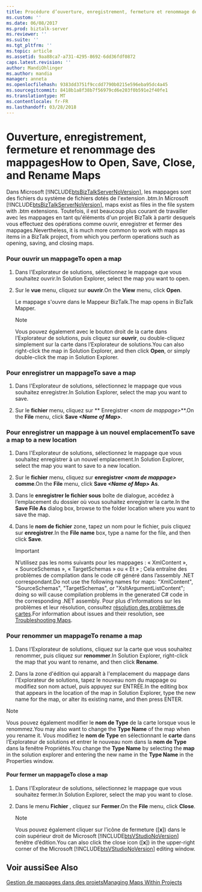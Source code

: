 ```yaml
---
title: Procédure d’ouverture, enregistrement, fermeture et renommage des mappages | Documents Microsoft
ms.custom: ''
ms.date: 06/08/2017
ms.prod: biztalk-server
ms.reviewer: ''
ms.suite: ''
ms.tgt_pltfrm: ''
ms.topic: article
ms.assetid: 9aa88ca7-a731-4295-8692-6dd36fdf0872
caps.latest.revision: ''
author: MandiOhlinger
ms.author: mandia
manager: anneta
ms.openlocfilehash: 9383dd3751f9ccdd7790b0215e596eba95dc4a45
ms.sourcegitcommit: 8418b1a8f38b7f56979cd6e203f0b591e2f40fe1
ms.translationtype: MT
ms.contentlocale: fr-FR
ms.lasthandoff: 03/28/2018
---
```

# <a name="how-to-open-save-close-and-rename-maps"></a><span data-ttu-id="7d7bf-102">Ouverture, enregistrement, fermeture et renommage des mappages</span><span class="sxs-lookup"><span data-stu-id="7d7bf-102">How to Open, Save, Close, and Rename Maps</span></span>
<span data-ttu-id="7d7bf-103">Dans Microsoft [!INCLUDE[btsBizTalkServerNoVersion](../includes/btsbiztalkservernoversion-md.md)], les mappages sont des fichiers du système de fichiers dotés de l'extension .btm.</span><span class="sxs-lookup"><span data-stu-id="7d7bf-103">In Microsoft [!INCLUDE[btsBizTalkServerNoVersion](../includes/btsbiztalkservernoversion-md.md)], maps exist as files in the file system with .btm extensions.</span></span> <span data-ttu-id="7d7bf-104">Toutefois, il est beaucoup plus courant de travailler avec les mappages en tant qu'éléments d'un projet BizTalk à partir desquels vous effectuez des opérations comme ouvrir, enregistrer et fermer des mappages.</span><span class="sxs-lookup"><span data-stu-id="7d7bf-104">Nevertheless, it is much more common to work with maps as items in a BizTalk project, from which you perform operations such as opening, saving, and closing maps.</span></span>  
  
### <a name="to-open-a-map"></a><span data-ttu-id="7d7bf-105">Pour ouvrir un mappage</span><span class="sxs-lookup"><span data-stu-id="7d7bf-105">To open a map</span></span>  
  
1.  <span data-ttu-id="7d7bf-106">Dans l'Explorateur de solutions, sélectionnez le mappage que vous souhaitez ouvrir.</span><span class="sxs-lookup"><span data-stu-id="7d7bf-106">In Solution Explorer, select the map you want to open.</span></span>  
  
2.  <span data-ttu-id="7d7bf-107">Sur le **vue** menu, cliquez sur **ouvrir**.</span><span class="sxs-lookup"><span data-stu-id="7d7bf-107">On the **View** menu, click **Open**.</span></span>  
  
     <span data-ttu-id="7d7bf-108">Le mappage s'ouvre dans le Mappeur BizTalk.</span><span class="sxs-lookup"><span data-stu-id="7d7bf-108">The map opens in BizTalk Mapper.</span></span>  
  
    > [!NOTE]
    >  <span data-ttu-id="7d7bf-109">Vous pouvez également avec le bouton droit de la carte dans l’Explorateur de solutions, puis cliquez sur **ouvrir**, ou double-cliquez simplement sur la carte dans l’Explorateur de solutions.</span><span class="sxs-lookup"><span data-stu-id="7d7bf-109">You can also right-click the map in Solution Explorer, and then click **Open**, or simply double-click the map in Solution Explorer.</span></span>  
  
### <a name="to-save-a-map"></a><span data-ttu-id="7d7bf-110">Pour enregistrer un mappage</span><span class="sxs-lookup"><span data-stu-id="7d7bf-110">To save a map</span></span>  
  
1.  <span data-ttu-id="7d7bf-111">Dans l'Explorateur de solutions, sélectionnez le mappage que vous souhaitez enregistrer.</span><span class="sxs-lookup"><span data-stu-id="7d7bf-111">In Solution Explorer, select the map you want to save.</span></span>  
  
2.  <span data-ttu-id="7d7bf-112">Sur le **fichier** menu, cliquez sur ** Enregistrer *\<nom de mappage\>***.</span><span class="sxs-lookup"><span data-stu-id="7d7bf-112">On the **File** menu, click **Save *\<Name of Map\>***.</span></span>  
  
### <a name="to-save-a-map-to-a-new-location"></a><span data-ttu-id="7d7bf-113">Pour enregistrer un mappage à un nouvel emplacement</span><span class="sxs-lookup"><span data-stu-id="7d7bf-113">To save a map to a new location</span></span>  
  
1.  <span data-ttu-id="7d7bf-114">Dans l'Explorateur de solutions, sélectionnez le mappage que vous souhaitez enregistrer à un nouvel emplacement.</span><span class="sxs-lookup"><span data-stu-id="7d7bf-114">In Solution Explorer, select the map you want to save to a new location.</span></span>  
  
2.  <span data-ttu-id="7d7bf-115">Sur le **fichier** menu, cliquez sur **enregistrer *\<nom de mappage\>* comme**.</span><span class="sxs-lookup"><span data-stu-id="7d7bf-115">On the **File** menu, click **Save *\<Name of Map\>* As**.</span></span>  
  
3.  <span data-ttu-id="7d7bf-116">Dans le **enregistrer le fichier sous** boîte de dialogue, accédez à l’emplacement du dossier où vous souhaitez enregistrer la carte.</span><span class="sxs-lookup"><span data-stu-id="7d7bf-116">In the **Save File As** dialog box, browse to the folder location where you want to save the map.</span></span>  
  
4.  <span data-ttu-id="7d7bf-117">Dans le **nom de fichier** zone, tapez un nom pour le fichier, puis cliquez sur **enregistrer**.</span><span class="sxs-lookup"><span data-stu-id="7d7bf-117">In the **File name** box, type a name for the file, and then click **Save**.</span></span>  
  
    > [!IMPORTANT]
    >  <span data-ttu-id="7d7bf-118">N’utilisez pas les noms suivants pour les mappages : « XmlContent », « SourceSchemas », « TargetSchemas » ou « Et » ; Cela entraîne des problèmes de compilation dans le code c# généré dans l’assembly .NET correspondant.</span><span class="sxs-lookup"><span data-stu-id="7d7bf-118">Do not use the following names for maps: "XmlContent", "SourceSchemas", "TargetSchemas", or "XsltArgumentListContent"; doing so will cause compilation problems in the generated C# code in the corresponding .NET assembly.</span></span> <span data-ttu-id="7d7bf-119">Pour plus d’informations sur les problèmes et leur résolution, consultez [résolution des problèmes de cartes](../core/troubleshooting-maps.md).</span><span class="sxs-lookup"><span data-stu-id="7d7bf-119">For information about issues and their resolution, see [Troubleshooting Maps](../core/troubleshooting-maps.md).</span></span>  
  
### <a name="to-rename-a-map"></a><span data-ttu-id="7d7bf-120">Pour renommer un mappage</span><span class="sxs-lookup"><span data-stu-id="7d7bf-120">To rename a map</span></span>  
  
1.  <span data-ttu-id="7d7bf-121">Dans l’Explorateur de solutions, cliquez sur la carte que vous souhaitez renommer, puis cliquez sur **renommer**.</span><span class="sxs-lookup"><span data-stu-id="7d7bf-121">In Solution Explorer, right-click the map that you want to rename, and then click **Rename**.</span></span>  
  
2.  <span data-ttu-id="7d7bf-122">Dans la zone d'édition qui apparaît à l'emplacement du mappage dans l'Explorateur de solutions, tapez le nouveau nom du mappage ou modifiez son nom actuel, puis appuyez sur ENTRÉE.</span><span class="sxs-lookup"><span data-stu-id="7d7bf-122">In the editing box that appears in the location of the map in Solution Explorer, type the new name for the map, or alter its existing name, and then press ENTER.</span></span>  
  
> [!NOTE]
>  <span data-ttu-id="7d7bf-123">Vous pouvez également modifier le **nom de Type** de la carte lorsque vous le renommez.</span><span class="sxs-lookup"><span data-stu-id="7d7bf-123">You may also want to change the **Type Name** of the map when you rename it.</span></span> <span data-ttu-id="7d7bf-124">Vous modifiez le **nom de Type** en sélectionnant le **carte** dans l’Explorateur de solutions et entrer le nouveau nom dans la **nom de Type** dans la fenêtre Propriétés.</span><span class="sxs-lookup"><span data-stu-id="7d7bf-124">You change the **Type Name** by selecting the **map** in the solution explorer and entering the new name in the **Type Name** in the Properties window.</span></span>  
  
#### <a name="to-close-a-map"></a><span data-ttu-id="7d7bf-125">Pour fermer un mappage</span><span class="sxs-lookup"><span data-stu-id="7d7bf-125">To close a map</span></span>  
  
1.  <span data-ttu-id="7d7bf-126">Dans l'Explorateur de solutions, sélectionnez le mappage que vous souhaitez fermer.</span><span class="sxs-lookup"><span data-stu-id="7d7bf-126">In Solution Explorer, select the map you want to close.</span></span>  
  
2.  <span data-ttu-id="7d7bf-127">Dans le menu **Fichier** , cliquez sur **Fermer**.</span><span class="sxs-lookup"><span data-stu-id="7d7bf-127">On the **File** menu, click **Close**.</span></span>  
  
    > [!NOTE]
    >  <span data-ttu-id="7d7bf-128">Vous pouvez également cliquer sur l’icône de fermeture ([**x**]) dans le coin supérieur droit de Microsoft [!INCLUDE[btsVStudioNoVersion](../includes/btsvstudionoversion-md.md)] fenêtre d’édition.</span><span class="sxs-lookup"><span data-stu-id="7d7bf-128">You can also click the close icon ([**x**]) in the upper-right corner of the Microsoft [!INCLUDE[btsVStudioNoVersion](../includes/btsvstudionoversion-md.md)] editing window.</span></span>  
  
## <a name="see-also"></a><span data-ttu-id="7d7bf-129">Voir aussi</span><span class="sxs-lookup"><span data-stu-id="7d7bf-129">See Also</span></span>  
 [<span data-ttu-id="7d7bf-130">Gestion de mappages dans des projets</span><span class="sxs-lookup"><span data-stu-id="7d7bf-130">Managing Maps Within Projects</span></span>](../core/managing-maps-within-projects.md)